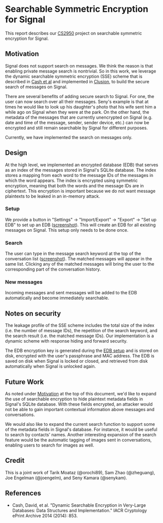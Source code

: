 # Searchable Symmetric Encryption for Signal
This report describes our [CS2950][3] project on searchable symmetric encryption for Signal.

## Motivation
Signal does not support search on messages.  We think the reason is that enabling private message search is nontrivial.  So in this work, we leverage the dynamic searchable symmetric encryption (SSE) scheme that is described in [Cash et al][1] and implemented in [Clusion][2], to build the secure search of messages on Signal.

There are several benefits of adding secure search to Signal.  For one, the user can now search over all their messages. Seny's example is that at times he would like to look up his daughter's photo that his wife sent him a while ago on Signal when they were at the park.  On the other hand, the metadata of the messages that are currently unencrypted on Signal (e.g. date and time of the message, sender, sender device, etc.) can now be encrypted and still remain searchable by Signal for different purposes.

Currently, we have implemented the search on messages only.

## Design
At the high level, we implemented an encrypted database (EDB) that serves as an index of the messages stored in Signal's SQLite database.  The index stores a mapping from each word to the message IDs of the messages in which the word appears.  The index is encrypted using symmetric encryption, meaning that both the words and the message IDs are in ciphertext.  This encryption is important because we do not want message plaintexts to be leaked in an in-memory attack.

### Setup
We provide a button in "Settings" -> "Import/Export" -> "Export" -> "Set up EDB" to set up an EDB ([screenshot][setup]).  This will create an EDB for all existing messages on Signal.  This setup only needs to be done once.

### Search
The user can type in the message search keyword at the top of the conversation list ([screenshot][search]).  The matched messages will appear in the same list.  Clicking any of the matched messages will bring the user to the corresponding part of the conversation history.

### New messages
Incoming messages and sent messages will be added to the EDB automatically and become immediately searchable.


## Notes on security
The leakage profile of the SSE scheme includes the total size of the index (i.e. the number of message IDs), the repetition of the search keyword, and the search result (i.e. the matched message IDs).  Our implementation is a dynamic scheme with response hiding and forward security.

The EDB encryption key is generated during the [EDB setup](#setup) and is stored on disk, encrypted with the user's passphrase and MAC address.  The EDB is saved on disk when Signal is locked or closed, and retrieved from disk automatically when Signal is unlocked again.

[1]: internetsociety.org/sites/default/files/07_4_1.pdf
[2]: https://github.com/orochi89/Clusion
[3]: http://cs.brown.edu/~seny/2950-v/
[setup]: https://github.com/zheguang/Signal-Android/blob/master/sse/setup.png
[search]: https://github.com/zheguang/Signal-Android/blob/master/sse/search.png

## Future Work
As noted under [Motivation](#motivation) at the top of this document, we'd like to expand the use of searchable encryption to hide plaintext metadata fields in Signal's SQLite database.  With these fields encrypted, an attacker would not be able to gain important contextual information above messages and conversations.

We would also like to expand the current search function to support some of the metadata fields in Signal's database.  For instance, it would be useful to search by contacts' names.  Another interesting expansion of the search feature would be the automatic tagging of images sent in conversations, enabling users to search for images as well.

## Credit
This is a joint work of Tarik Moataz (@orochi89), Sam Zhao (@zheguang), Joe Engelman (@joengelm), and Seny Kamara (@senykam).

## References
* Cash, David, et al. "Dynamic Searchable Encryption in Very-Large Databases: Data Structures and Implementation." IACR Cryptology ePrint Archive 2014 (2014): 853.
